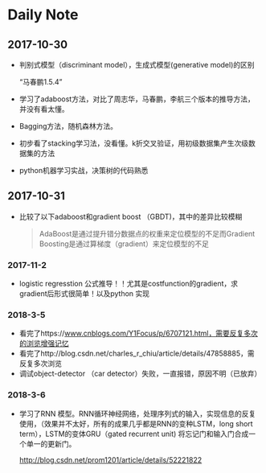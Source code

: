 # Daily Note

## 2017-10-30

- 判别式模型（discriminant model），生成式模型(generative model)的区别

  “马春鹏1.5.4”

- 学习了adaboost方法，对比了周志华，马春鹏，李航三个版本的推导方法，并没有看太懂。

- Bagging方法，随机森林方法。

- 初步看了stacking学习法，没看懂。k折交叉验证，用初级数据集产生次级数据集的方法

- python机器学习实战，决策树的代码熟悉

## 2017-10-31

- 比较了以下adaboost和gradient boost （GBDT)，其中的差异比较模糊

  > AdaBoost是通过提升错分数据点的权重来定位模型的不足而Gradient Boosting是通过算梯度（gradient）来定位模型的不足


### 2017-11-2

- logistic regresstion 公式推导！！尤其是costfunction的gradient，求gradient后形式很简单！以及python 实现



### 2018-3-5

- 看完了https://www.cnblogs.com/Y1Focus/p/6707121.html，需要反复多次的浏览增强记忆
- 看完了http://blog.csdn.net/charles_r_chiu/article/details/47858885，需反复多次浏览
- 调试object-detector （car detector）失败，一直报错，原因不明（已放弃）


### 2018-3-6

- 学习了RNN 模型。RNN循环神经网络，处理序列式的输入，实现信息的反复使用，（效果并不太好，所有的成果几乎都是RNN的变种LSTM，long short term），LSTM的变体GRU（gated recurrent unit) 将忘记门和输入门合成一个单一的更新门。

  http://blog.csdn.net/prom1201/article/details/52221822

  ​

